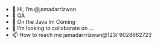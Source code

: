 - 👋 Hi, I’m @jamadarrizwan
- 🐛 QA
- 🌱 On the Java Im Coming
- 💞️ I’m looking to collaborate on ...
- 📫 How to reach me jamadarrrizwan@123/ 9028662723

<!---
jamadarrizwan/jamadarrizwan is a ✨ special ✨ repository because its `README.md` (this file) appears on your GitHub profile.
You can click the Preview link to take a look at your changes.
--->
